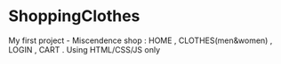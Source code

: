 # ShoppingClothes
My first project - Miscendence shop : HOME , CLOTHES(men&women) , LOGIN , CART .
Using HTML/CSS/JS only
